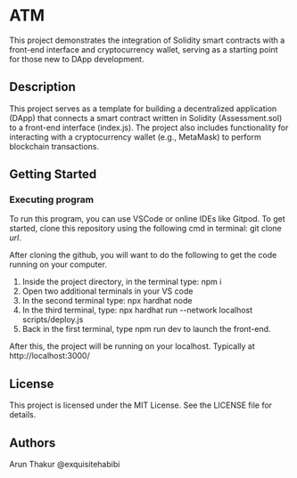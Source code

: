 # ATM

This project demonstrates the integration of Solidity smart contracts with a front-end interface and cryptocurrency wallet, serving as a starting point for those new to DApp development.

## Description

This project serves as a template for building a decentralized application (DApp) that connects a smart contract written in Solidity (Assessment.sol) to a front-end interface (index.js). The project also includes functionality for interacting with a cryptocurrency wallet (e.g., MetaMask) to perform blockchain transactions.

## Getting Started

### Executing program

To run this program, you can use VSCode or online IDEs like Gitpod. To get started, clone this repository using the following cmd in terminal: git clone _url_.

After cloning the github, you will want to do the following to get the code running on your computer.

1. Inside the project directory, in the terminal type: npm i
2. Open two additional terminals in your VS code
3. In the second terminal type: npx hardhat node
4. In the third terminal, type: npx hardhat run --network localhost scripts/deploy.js
5. Back in the first terminal, type npm run dev to launch the front-end.

After this, the project will be running on your localhost. 
Typically at http://localhost:3000/

## License
This project is licensed under the MIT License. See the LICENSE file for details.

## Authors

Arun Thakur
@exquisitehabibi
